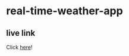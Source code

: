 # real-time-weather-app

## live link 
Click [here](https://sleepturtle-node-weather-app.herokuapp.com/)!

